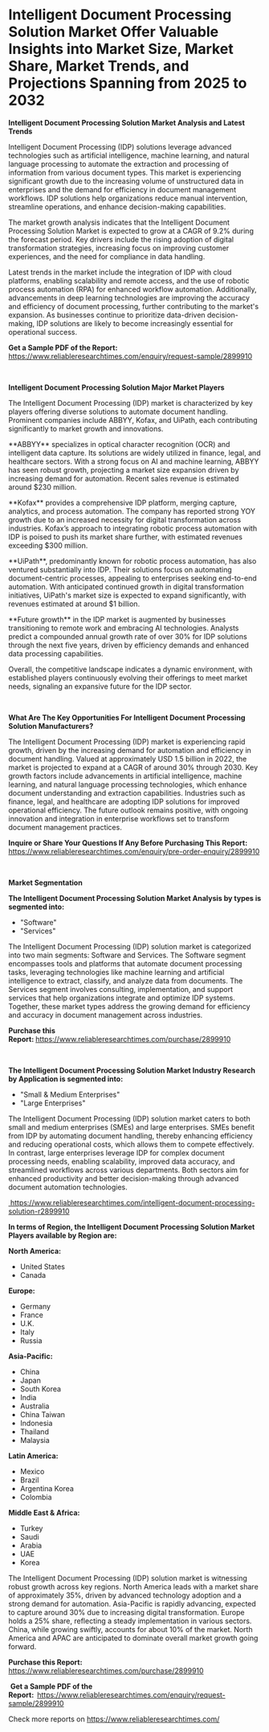 <p><h1>Intelligent Document Processing Solution Market Offer Valuable Insights into Market Size, Market Share, Market Trends, and Projections Spanning from 2025 to 2032</h1></p><p><strong>Intelligent Document Processing Solution Market Analysis and Latest Trends</strong></p>
<p><p>Intelligent Document Processing (IDP) solutions leverage advanced technologies such as artificial intelligence, machine learning, and natural language processing to automate the extraction and processing of information from various document types. This market is experiencing significant growth due to the increasing volume of unstructured data in enterprises and the demand for efficiency in document management workflows. IDP solutions help organizations reduce manual intervention, streamline operations, and enhance decision-making capabilities.</p><p>The market growth analysis indicates that the Intelligent Document Processing Solution Market is expected to grow at a CAGR of 9.2% during the forecast period. Key drivers include the rising adoption of digital transformation strategies, increasing focus on improving customer experiences, and the need for compliance in data handling. </p><p>Latest trends in the market include the integration of IDP with cloud platforms, enabling scalability and remote access, and the use of robotic process automation (RPA) for enhanced workflow automation. Additionally, advancements in deep learning technologies are improving the accuracy and efficiency of document processing, further contributing to the market's expansion. As businesses continue to prioritize data-driven decision-making, IDP solutions are likely to become increasingly essential for operational success.</p></p>
<p><strong>Get a Sample PDF of the Report:&nbsp;</strong> <a href="https://www.reliableresearchtimes.com/enquiry/request-sample/2899910?utm_campaign=3038&utm_medium=2&utm_source=Github&utm_content=ia&utm_term=16032025&utm_id=intelligent-document-processing-solution">https://www.reliableresearchtimes.com/enquiry/request-sample/2899910</a></p>
<p>&nbsp;</p>
<p><strong>Intelligent Document Processing Solution Major Market Players</strong></p>
<p><p>The Intelligent Document Processing (IDP) market is characterized by key players offering diverse solutions to automate document handling. Prominent companies include ABBYY, Kofax, and UiPath, each contributing significantly to market growth and innovations.</p><p>**ABBYY** specializes in optical character recognition (OCR) and intelligent data capture. Its solutions are widely utilized in finance, legal, and healthcare sectors. With a strong focus on AI and machine learning, ABBYY has seen robust growth, projecting a market size expansion driven by increasing demand for automation. Recent sales revenue is estimated around $230 million.</p><p>**Kofax** provides a comprehensive IDP platform, merging capture, analytics, and process automation. The company has reported strong YOY growth due to an increased necessity for digital transformation across industries. Kofax’s approach to integrating robotic process automation with IDP is poised to push its market share further, with estimated revenues exceeding $300 million.</p><p>**UiPath**, predominantly known for robotic process automation, has also ventured substantially into IDP. Their solutions focus on automating document-centric processes, appealing to enterprises seeking end-to-end automation. With anticipated continued growth in digital transformation initiatives, UiPath's market size is expected to expand significantly, with revenues estimated at around $1 billion.</p><p>**Future growth** in the IDP market is augmented by businesses transitioning to remote work and embracing AI technologies. Analysts predict a compounded annual growth rate of over 30% for IDP solutions through the next five years, driven by efficiency demands and enhanced data processing capabilities.</p><p>Overall, the competitive landscape indicates a dynamic environment, with established players continuously evolving their offerings to meet market needs, signaling an expansive future for the IDP sector.</p></p>
<p>&nbsp;</p>
<p><strong>What Are The Key Opportunities For Intelligent Document Processing Solution Manufacturers?</strong></p>
<p><p>The Intelligent Document Processing (IDP) market is experiencing rapid growth, driven by the increasing demand for automation and efficiency in document handling. Valued at approximately USD 1.5 billion in 2022, the market is projected to expand at a CAGR of around 30% through 2030. Key growth factors include advancements in artificial intelligence, machine learning, and natural language processing technologies, which enhance document understanding and extraction capabilities. Industries such as finance, legal, and healthcare are adopting IDP solutions for improved operational efficiency. The future outlook remains positive, with ongoing innovation and integration in enterprise workflows set to transform document management practices.</p></p>
<p><strong>Inquire or Share Your Questions If Any Before Purchasing This Report:</strong> <a href="https://www.reliableresearchtimes.com/enquiry/pre-order-enquiry/2899910?utm_campaign=3038&utm_medium=2&utm_source=Github&utm_content=ia&utm_term=16032025&utm_id=intelligent-document-processing-solution">https://www.reliableresearchtimes.com/enquiry/pre-order-enquiry/2899910</a></p>
<p>&nbsp;</p>
<p><strong>Market Segmentation</strong></p>
<p><strong>The Intelligent Document Processing Solution Market Analysis by types is segmented into:</strong></p>
<p><ul><li>"Software"</li><li>"Services"</li></ul></p>
<p><p>The Intelligent Document Processing (IDP) solution market is categorized into two main segments: Software and Services. The Software segment encompasses tools and platforms that automate document processing tasks, leveraging technologies like machine learning and artificial intelligence to extract, classify, and analyze data from documents. The Services segment involves consulting, implementation, and support services that help organizations integrate and optimize IDP systems. Together, these market types address the growing demand for efficiency and accuracy in document management across industries.</p></p>
<p><strong>Purchase this Report:&nbsp;</strong><a href="https://www.reliableresearchtimes.com/purchase/2899910?utm_campaign=3038&utm_medium=2&utm_source=Github&utm_content=ia&utm_term=16032025&utm_id=intelligent-document-processing-solution">https://www.reliableresearchtimes.com/purchase/2899910</a></p>
<p>&nbsp;</p>
<p><strong>The Intelligent Document Processing Solution Market Industry Research by Application is segmented into:</strong></p>
<p><ul><li>"Small & Medium Enterprises"</li><li>"Large Enterprises"</li></ul></p>
<p><p>The Intelligent Document Processing (IDP) solution market caters to both small and medium enterprises (SMEs) and large enterprises. SMEs benefit from IDP by automating document handling, thereby enhancing efficiency and reducing operational costs, which allows them to compete effectively. In contrast, large enterprises leverage IDP for complex document processing needs, enabling scalability, improved data accuracy, and streamlined workflows across various departments. Both sectors aim for enhanced productivity and better decision-making through advanced document automation technologies.</p></p>
<p><a href="https://www.reliableresearchtimes.com/intelligent-document-processing-solution-r2899910?utm_campaign=3038&utm_medium=2&utm_source=Github&utm_content=ia&utm_term=16032025&utm_id=intelligent-document-processing-solution">&nbsp;https://www.reliableresearchtimes.com/intelligent-document-processing-solution-r2899910</a></p>
<p><strong>In terms of Region, the Intelligent Document Processing Solution Market Players available by Region are:</strong></p>
<p>
    <p> <strong> North America: </strong>
        <ul>
            <li>United States</li>
            <li>Canada</li>
        </ul>
        </p> 
    <p> <strong> Europe: </strong>
        <ul>
            <li>Germany</li>
            <li>France</li>
            <li>U.K.</li>
            <li>Italy</li>
            <li>Russia</li>
        </ul>
        </p> 
    <p> <strong> Asia-Pacific: </strong>
        <ul>
            <li>China</li>
            <li>Japan</li>
            <li>South Korea</li>
            <li>India</li>
            <li>Australia</li>
            <li>China Taiwan</li>
            <li>Indonesia</li>
            <li>Thailand</li>
            <li>Malaysia</li>
        </ul>
        </p> 
    <p> <strong> Latin America: </strong>
        <ul>
            <li>Mexico</li>
            <li>Brazil</li>
            <li>Argentina Korea</li>
            <li>Colombia</li>
        </ul>
        </p> 
    <p> <strong> Middle East & Africa: </strong>
        <ul>
            <li>Turkey</li>
            <li>Saudi</li>
            <li>Arabia</li>
            <li>UAE</li>
            <li>Korea</li>
        </ul>
    </p>
    </p>
<p><p>The Intelligent Document Processing (IDP) solution market is witnessing robust growth across key regions. North America leads with a market share of approximately 35%, driven by advanced technology adoption and a strong demand for automation. Asia-Pacific is rapidly advancing, expected to capture around 30% due to increasing digital transformation. Europe holds a 25% share, reflecting a steady implementation in various sectors. China, while growing swiftly, accounts for about 10% of the market. North America and APAC are anticipated to dominate overall market growth going forward.</p></p>
<p><strong>Purchase this Report: </strong><a href="https://www.reliableresearchtimes.com/purchase/2899910?utm_campaign=3038&utm_medium=2&utm_source=Github&utm_content=ia&utm_term=16032025&utm_id=intelligent-document-processing-solution">https://www.reliableresearchtimes.com/purchase/2899910</a></p>
<p>&nbsp;<strong>Get a Sample PDF of the Report:&nbsp;&nbsp;</strong><a href="https://www.reliableresearchtimes.com/enquiry/request-sample/2899910?utm_campaign=3038&utm_medium=2&utm_source=Github&utm_content=ia&utm_term=16032025&utm_id=intelligent-document-processing-solution">https://www.reliableresearchtimes.com/enquiry/request-sample/2899910</a></p>
<p><strong></strong></p>
<p>Check more reports on <a href="https://www.reliableresearchtimes.com/?utm_campaign=3038&utm_medium=2&utm_source=Github&utm_content=ia&utm_term=16032025&utm_id=intelligent-document-processing-solution">https://www.reliableresearchtimes.com/</a></p>
